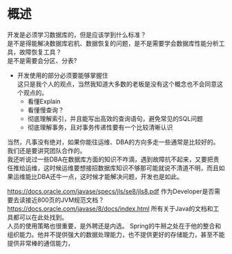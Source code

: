 # 概述

开发是必须学习数据库的，但是应该学到什么标准？  
是不是得能解决数据库宕机、数据恢复的问题，是不是需要学会数据库性能分析工具，故障恢复工具？  
是不是需要会分区、分表?  

- 开发使用的部分必须要能够掌握住  
  这只是我个人的观点，当然我知道大多数的老板是没有这个概念也不会同意这个观点的。  
  - 看懂Explain  
  - 看懂慢查询？  
  - 彻底理解索引，并且能写出高效的查询语句，避免常见的SQL问题  
  - 彻底理解事务，且对事务传递性要有一个比较清晰认识  

当然，凡事没有绝对，如果你能往运维、DBA的方向多走一些通常是比较好的。我们还是要讲究团队合作的。  
我还听说过一些DBA在数据库方面的知识不咋滴，遇到故障抗不起来，又要把责任推给运维，这时候运维要想接招数据库知识不够那可能就说不清道不明，而且如果运维能比DBA还牛一点，这时候才能解决问题，开发也是如此。  

https://docs.oracle.com/javase/specs/jls/se8/jls8.pdf 作为Developer是否需要去读接近800页的JVM规范文档？
https://docs.oracle.com/javase/8/docs/index.html  所有关于Java的文档和工具都可以在此处找到。  
人员的使用策略也很重要，是外聘还是内选。
Spring的牛掰之处在于他的整合和组织能力。他并不提供强大的数据处理能力，也不提供更好的存储能力，甚至不能提供非常棒的通信能力，

